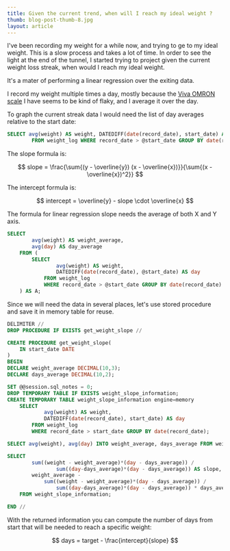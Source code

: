 ```yaml
---
title: Given the current trend, when will I reach my ideal weight ?
thumb: blog-post-thumb-8.jpg
layout: article
---
```


I've been recording my weight for a while now, and trying to ge to my ideal weight. This is a slow process and takes a lot of time. 
In order to see the light at the end of the tunnel, I started trying to project given the current weight loss streak, when would I reach my ideal weight.

It's a mater of performing a linear regression over the exiting data. 

I record my weight multiple times a day, mostly because the [Viva OMRON scale](https://www.omron-healthcare.com/eu/digital-scales/VIVA.html) I have seems to be kind of flaky, and I average it over the day. 

To graph the current streak data I would need the list of day averages relative to the start date:

```SQL
SELECT avg(weight) AS weight, DATEDIFF(date(record_date), start_date) AS day 
        FROM weight_log WHERE record_date > @start_date GROUP BY date(record_date);
```

The slope formula is:

$$ slope = \frac{\sum{(y - \overline{y}) (x - \overline{x})}}{\sum{(x - \overline{x})^2}} $$


The intercept formula is:

$$ intercept = \overline{y} - slope \cdot \overline{x} $$


The formula for linear regression slope needs the average of both X and Y axis. 

```SQL
SELECT 
        avg(weight) AS weight_average,
        avg(day) AS day_average 
    FROM (
        SELECT 
                avg(weight) AS weight, 
                DATEDIFF(date(record_date), @start_date) AS day 
            FROM weight_log 
            WHERE record_date > @start_date GROUP BY date(record_date)
    ) AS A;
```


Since we will need the data in several places, let's use stored procedure and save it in memory table for reuse. 


```SQL
DELIMITER //
DROP PROCEDURE IF EXISTS get_weight_slope //

CREATE PROCEDURE get_weight_slope(
    IN start_date DATE
)
BEGIN
DECLARE weight_average DECIMAL(10,3);
DECLARE days_average DECIMAL(10,2);

SET @@session.sql_notes = 0;
DROP TEMPORARY TABLE IF EXISTS weight_slope_information;
CREATE TEMPORARY TABLE weight_slope_information engine=memory 
    SELECT 
            avg(weight) AS weight, 
            DATEDIFF(date(record_date), start_date) AS day 
        FROM weight_log 
        WHERE record_date > start_date GROUP BY date(record_date);

SELECT avg(weight), avg(day) INTO weight_average, days_average FROM weight_slope_information;

SELECT 
        sum((weight - weight_average)*(day - days_average)) /
                sum((day-days_average)*(day - days_average)) AS slope,
        weight_average - 
            sum((weight - weight_average)*(day - days_average)) / 
                sum((day-days_average)*(day - days_average)) * days_average AS intercept 
    FROM weight_slope_information;

END //

```


With the returned information you can compute the number of days from start that will be needed to reach a specific weight:

$$ days = target - \frac{intercept}{slope} $$




